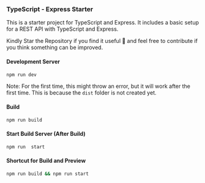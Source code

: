 ### TypeScript - Express Starter

This is a starter project for TypeScript and Express. It includes a basic setup for a REST API with TypeScript and Express.

Kindly Star the Repository if you find it useful 🌟 and feel free to contribute if you think something can be improved.

#### Development Server

```bash
npm run dev
```

Note: For the first time, this might throw an error, but it will work after the first time. This is because the `dist` folder is not created yet.

#### Build

```bash
npm run build
```

#### Start Build Server (After Build)

```bash
npm run  start
```

#### Shortcut for Build and Preview

```bash
npm run build && npm run start
```

